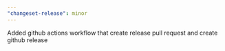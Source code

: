 ```yaml
---
"changeset-release": minor
---
```


Added github actions workflow that create release pull request and create github release
